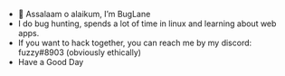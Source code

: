 - 👋 Assalaam o alaikum, I’m BugLane
- I do bug hunting, spends a lot of time in linux and learning about web apps. 
- If you want to hack together, you can reach me by my discord: fuzzy#8903 (obviously ethically)
- Have a Good Day

<!---
BugLane/BugLane is a ✨ special ✨ repository because its `README.md` (this file) appears on your GitHub profile.
You can click the Preview link to take a look at your changes.
--->
